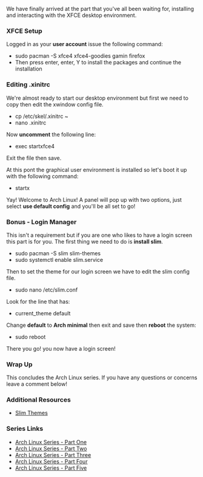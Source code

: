 We have finally arrived at the part that you've all been waiting for, installing and interacting with the XFCE desktop environment.

### XFCE Setup

Logged in as your **user account** issue the following command:

* sudo pacman -S xfce4 xfce4-goodies gamin firefox
* Then press enter, enter, Y to install the packages and continue the installation

### Editing .xinitrc

We're almost ready to start our desktop environment but first we need to copy then edit the xwindow config file.

* cp /etc/skel/.xinitrc ~
* nano .xinitrc

Now **uncomment** the following line:

* exec startxfce4

Exit the file then save.

At this pont the graphical user environment is installed so let's boot it up with the following command:

* startx

Yay! Welcome to Arch Linux! A panel will pop up with two options, just select **use default config** and you'll be all set to go!

### Bonus - Login Manager

This isn't a requirement but if you are one who likes to have a login screen this part is for you. The first thing we need to do is **install slim**.

* sudo pacman -S slim slim-themes
* sudo systemctl enable slim.service

Then to set the theme for our login screen we have to edit the slim config file.

* sudo nano /etc/slim.conf

Look for the line that has:

* current_theme default

Change **default** to **Arch minimal** then exit and save then **reboot** the system:

* sudo reboot

There you go! you now have a login screen!

### Wrap Up

This concludes the Arch Linux series. If you have any questions or concerns leave a comment below!

### Additional Resources

* [Slim Themes](http://slim.berlios.de/themes01.php)

### Series Links

* [Arch Linux Series - Part One](http://evlsnoopy.com/arch-linux-installation-series)
* [Arch Linux Series - Part Two](http://evlsnoopy.com/arch-linux-installation-part-two)
* [Arch Linux Series - Part Three](http://evlsnoopy.com/arch-linux-installation-part-three)
* [Arch Linux Series - Part Four](http://evlsnoopy.com/arch-linux-installation-part-four)
* [Arch Linux Series - Part Five](http://evlsnoopy.com/arch-linux-installation-part-five)